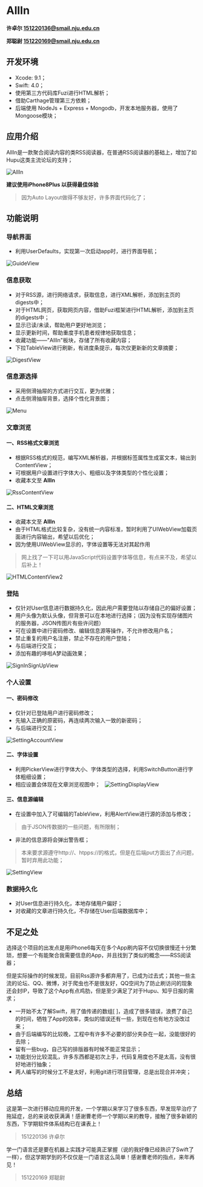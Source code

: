 # AllIn
**许卓尔 151220136@smail.nju.edu.cn**

**郑聪尉 151220169@smail.nju.edu.cn**

## 开发环境

* Xcode: 9.1；
* Swift: 4.0；
* 使用第三方代码库Fuzi进行HTML解析；
* 借助Carthage管理第三方依赖；
* 后端使用 NodeJs + Express + Mongodb，开发本地服务器，使用了Mongoose模块；

## 应用介绍

AllIn是一款聚合阅读内容的类RSS阅读器，在普通RSS阅读器的基础上，增加了如Hupu这类主流论坛的支持；

![AllIn](https://github.com/challvy/app-2017f-AllIn/raw/master/Screenshots/AllIn.png)


**建议使用iPhone8Plus 以获得最佳体验**
> 因为Auto Layout做得不够友好，许多界面代码化了；
 
## 功能说明

### 导航界面

* 利用UserDefaults，实现第一次启动app时，进行界面导航；

![GuideView](https://github.com/challvy/app-2017f-AllIn/raw/master/Screenshots/GuideView.png)


### 信息获取

* 对于RSS源，进行网络请求，获取信息，进行XML解析，添加到主页的digests中；
* 对于HTML网页，获取网页内容，借助Fuzi框架进行HTML解析，添加到主页的digests中；
* 显示已读/未读，帮助用户更好地浏览；
* 显示更新时间，帮助重度手机患者规律地获取信息；
* 收藏功能——"AllIn"板块，存储了所有收藏内容；
* 下拉TableView进行刷新，有进度条提示，每次仅更新新的文章摘要；

![DigestView](https://github.com/challvy/app-2017f-AllIn/raw/master/Screenshots/DigestView.png)

### 信息源选择

* 采用侧滑抽屉的方式进行交互，更为优雅；
* 点击侧滑抽屉背景，选择个性化背景图；

![Menu](https://github.com/challvy/app-2017f-AllIn/raw/master/Screenshots/Menu.png)

### 文章浏览

#### 一、RSS格式文章浏览

* 根据RSS格式的规范，编写XML解析器，并根据标签属性生成富文本，输出到ContentView；
* 可根据用户设置进行字体大小、粗细以及字体类型的个性化设置；
* 收藏本文至 **AllIn**

![RssContentView](https://github.com/challvy/app-2017f-AllIn/raw/master/Screenshots/RssContentView.png)

#### 二、HTML文章浏览

* 收藏本文至 **AllIn**
* 由于HTML格式比较复杂，没有统一内容标准，暂时利用了UIWebView加载页面进行内容输出，希望以后优化；
* 因为使用UIWebView显示的，字体设置等无法对其起作用
> 网上找了一下可以用JavaScript代码设置字体等信息，有点来不及，希望以后补上！


![HTMLContentView2](https://github.com/challvy/app-2017f-AllIn/raw/master/Screenshots/HTMLContentView2.png)


### 登陆

* 仅针对User信息进行数据持久化，因此用户需要登陆以存储自己的偏好设置；
* 用户头像为默认头像，但背景可以在本地进行选择；（因为没有实现存储图片的服务器，JSON传图片有些许问题）
* 可在设置中进行密码修改、编辑信息源等操作，不允许修改用户名；
* 禁止重复的用户名注册，禁止不存在的用户登陆；
* 与后端进行交互；
* 添加有趣的哆啦A梦动画效果；

![SignInSignUpView](https://github.com/challvy/app-2017f-AllIn/raw/master/Screenshots/SignInSignUpView.png)


### 个人设置

#### 一、密码修改

* 仅针对已登陆用户进行密码修改；
* 先输入正确的原密码，再连续两次输入一致的新密码；
* 与后端进行交互；

![SettingAccountView](https://github.com/challvy/app-2017f-AllIn/raw/master/Screenshots/SettingAccountView.png)

#### 二、字体设置

* 利用PickerView进行字体大小、字体类型的选择，利用SwitchButton进行字体粗细设置；
* 相应设置会体现在文章浏览视图中；
 
![SettingDisplayView](https://github.com/challvy/app-2017f-AllIn/raw/master/Screenshots/SettingDisplayView.png)

#### 三、信息源编辑

* 在设置中加入了可编辑的TableView，利用AlertView进行源的添加与修改；
> 由于JSON传数据的一些问题，有所限制；
* 非法的信息源将会弹出警告框；
> 本来要求源遵守http://、htpps://的格式，但是在后端put方面出了点问题，暂时弃用此功能；

![SettingView](https://github.com/challvy/app-2017f-AllIn/raw/master/Screenshots/SettingView.png)



### 数据持久化

* 对User信息进行持久化，本地存储用户偏好；
* 对收藏的文章进行持久化，不存储在User后端数据库中；

## 不足之处

选择这个项目的出发点是用iPhone6每天在多个App刷内容不仅切换很慢还十分繁琐，想要一个有能聚合我需要信息的App，并且找到了类似的概念——RSS阅读器；

但是实际操作的时候发现，目前Rss源许多都弃用了，已成为过去式；其他一些主流的论坛、QQ、微博，对于爬虫也不是很友好，QQ空间为了防止刷访问的现象还会封IP，导致了这个App有点鸡肋，但是至少满足了对于Hupu、知乎日报的需求；

* 一开始不太了解Swift，用了值传递的数组[ ]，造成了很多错误，浪费了自己的时间，牺牲了App的效率，类似的错误还有一些，到现在也有地方没改过来；
* 由于后端编写的比较晚，工程中有许多不必要的部分夹杂在一起，没能很好的去除；
* 留有一些bug，自己写的排版器有时候不能正常显示；
* 功能划分比较混乱，许多东西都是初次上手，代码复用度也不是太高，没有很好地进行抽象；
* 两人编写的时候分工不是太好，利用git进行项目管理，总是出现合并冲突；


## 总结

这是第一次进行移动应用的开发，一个学期以来学习了很多东西，早发现早治疗了拖延症，总的来说收获满满！感谢曹老师一个学期以来的教导，接触了很多新颖的东西，下学期软件体系结构已在课表上！
> 151220136 许卓尔

学一门语言还是要在机器上实践才可能真正掌握（说的我好像已经熟识了Swift了一样），但这学期学到的不仅仅是一门语言这么简单！感谢曹老师的指点，来年再见！
> 151220169 郑聪尉
